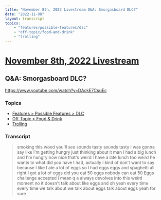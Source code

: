 ```yaml
---
title: "November 8th, 2022 Livestream Q&A: Smorgasboard DLC?"
date: "2022-11-08"
layout: transcript
topics:
    - "features/possible-features/dlc"
    - "off-topic/food-and-drink"
    - "trolling"
---
```

# [November 8th, 2022 Livestream](../2022-11-08.md)
## Q&A: Smorgasboard DLC?
https://www.youtube.com/watch?v=DAckE7CsuEc

### Topics
* [Features > Possible Features > DLC](../topics/features/possible-features/dlc.md)
* [Off-Topic > Food & Drink](../topics/off-topic/food-and-drink.md)
* [Trolling](../topics/trolling.md)

### Transcript

> smoking this wood you'll see sounds tasty sounds tasty I was gonna say like I'm getting hungry just thinking about it man I had a big lunch and I'm hungry now nice that's weird I have a late lunch too weird he wants to what did you have I had, actually I kind of don't want to say because I like I ate a lot of eggs so I had eggs eggs and spaghetti all right I got a lot of eggs did you eat 50 eggs nobody can eat 50 Eggs challenge accepted I mean q a always devolves into this weird moment no it doesn't talk about like eggs and oh yeah every time every time we talk about we talk about eggs talk about eggs yeah for sure
